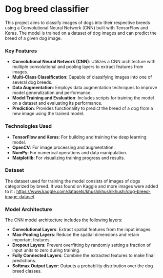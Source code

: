 # Dog breed classifier

This project aims to classify images of dogs into their respective breeds using a Convolutional Neural Network (CNN) built with TensorFlow and Keras. The model is trained on a dataset of dog images and can predict the breed of a given dog image.

### Key Features

- **Convolutional Neural Network (CNN)**: Utilizes a CNN architecture with multiple convolutional and pooling layers to extract features from images.
- **Multi-Class Classification**: Capable of classifying images into one of several dog breeds.
- **Data Augmentation**: Employs data augmentation techniques to improve model generalization and performance.
- **Model Training and Evaluation**: Includes scripts for training the model on a dataset and evaluating its performance.
- **Prediction**: Provides functionality to predict the breed of a dog from a new image using the trained model.

### Technologies Used

- **TensorFlow and Keras**: For building and training the deep learning model.
- **OpenCV**: For image processing and augmentation.
- **NumPy**: For numerical operations and data manipulation.
- **Matplotlib**: For visualizing training progress and results.

### Dataset

The dataset used for training the model consists of images of dogs categorized by breed. 
It was found on Kaggle and more images were added to it : https://www.kaggle.com/datasets/khushikhushikhushi/dog-breed-image-dataset

### Model Architecture

The CNN model architecture includes the following layers:

- **Convolutional Layers**: Extract spatial features from the input images.
- **Max-Pooling Layers**: Reduce the spatial dimensions and retain important features.
- **Dropout Layers**: Prevent overfitting by randomly setting a fraction of input units to zero during training.
- **Fully Connected Layers**: Combine the extracted features to make final predictions.
- **Softmax Output Layer**: Outputs a probability distribution over the dog breed classes.
